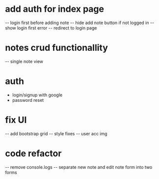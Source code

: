 <!-- # integrate GIT into the project -->

<!-- # integrate Firebase into the project -->
  <!-- -Register the project -->
  <!-- -init firestore -->
  <!-- -init node -->
  <!-- -install firebase -->
  <!-- -install webpack -->

<!-- # integrate Firebase Auth
  -sign up form
  -log in form 
  -log out button -->

<!-- # Notes
- new note form -->

# add auth for index page
  -- login first before adding note
  -- hide add note button if not logged in
  -- show login first error
  -- redirect to login page


# notes crud functionallity
  <!-- -- fix modal 
    - new note modal open from js  -->
  <!-- -- edit functionallity -->
  <!-- -- delete functionallity -->
  -- single note view

# auth
  - login/signup with google
  - password reset

# fix UI
  -- add bootstrap grid
  -- style fixes
  -- user acc img

# code refactor
  -- remove console.logs
  -- separate new note and edit note form into two forms

